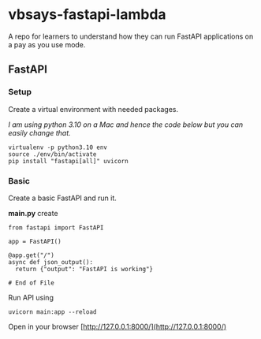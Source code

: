 # vbsays-fastapi-lambda
A repo for learners to understand how they can run FastAPI applications on a pay as you use mode.

## FastAPI 

### Setup

Create a virtual environment with needed packages.

_I am using python 3.10 on a Mac and hence the code below but you can easily change that._

```
virtualenv -p python3.10 env
source ./env/bin/activate
pip install "fastapi[all]" uvicorn
```

### Basic

Create a basic FastAPI and run it.

**main.py** create
```
from fastapi import FastAPI

app = FastAPI()

@app.get("/")
async def json_output():
  return {"output": "FastAPI is working"}

# End of File
```

Run API using
```
uvicorn main:app --reload
```

Open in your browser [http://127.0.0.1:8000/](http://127.0.0.1:8000/)

